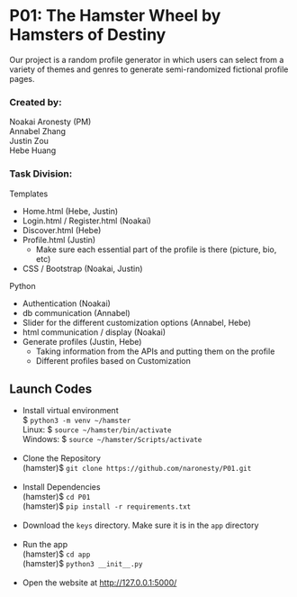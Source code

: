 # P01: The Hamster Wheel by Hamsters of Destiny

Our project is a random profile generator in which users can select from a variety of themes and genres to generate semi-randomized fictional profile pages.

### Created by:
Noakai Aronesty (PM)  
Annabel Zhang  
Justin Zou  
Hebe Huang  

### Task Division:
Templates
- Home.html (Hebe, Justin)
- Login.html / Register.html (Noakai)
- Discover.html (Hebe)
- Profile.html (Justin)
  - Make sure each essential part of the profile is there (picture, bio, etc)
- CSS / Bootstrap (Noakai, Justin)  

Python
- Authentication (Noakai)
- db communication (Annabel)
- Slider for the different customization options (Annabel, Hebe)
- html communication / display (Noakai)
- Generate profiles (Justin, Hebe)
  - Taking information from the APIs and putting them on the profile
  - Different profiles based on Customization
  
  
  
  
## Launch Codes
- Install virtual environment <br>
$ ```python3 -m venv ~/hamster``` <br>
Linux: $ ```source ~/hamster/bin/activate``` <br>
Windows: $ ```source ~/hamster/Scripts/activate``` <br><br>
- Clone the Repository <br>
(hamster)$ ```git clone https://github.com/naronesty/P01.git ``` <br><br>
- Install Dependencies <br>
(hamster)$ ```cd P01 ``` <br>
(hamster)$ ```pip install -r requirements.txt``` <br><br> 
- Download the `keys` directory. Make sure it is in the `app` directory <br><br> 
- Run the app <br>
(hamster)$ ```cd app``` <br>
(hamster)$ ```python3 __init__.py``` <br><br>
- Open the website at http://127.0.0.1:5000/
